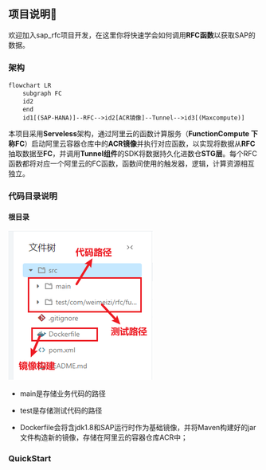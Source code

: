 ## 项目说明🎈

欢迎加入sap_rfc项目开发，在这里你将快速学会如何调用**RFC函数**以获取SAP的数据。

### 架构

```mermaid
flowchart LR
	subgraph FC
	id2
	end
	id1[(SAP-HANA)]--RFC-->id2[ACR镜像]--Tunnel-->id3[(Maxcompute)]
```

本项目采用**Serveless**架构，通过阿里云的函数计算服务（**FunctionCompute 下称FC**）启动阿里云容器仓库中的**ACR镜像**并执行对应函数，以实现将数据从**RFC**抽取数据至**FC**，并调用**Tunnel组件**的SDK将数据持久化进数仓**STG层**。每个RFC函数都将对应一个阿里云的FC函数，函数间使用的触发器，逻辑，计算资源相互独立。

### 代码目录说明

#### 根目录

![image-20230614111703605](images/image-20230614111703605.png)

- main是存储业务代码的路径

- test是存储测试代码的路径

- Dockerfile会将含jdk1.8和SAP运行时作为基础镜像，并将Maven构建好的jar文件构造新的镜像，存储在阿里云的容器仓库ACR中；

### QuickStart
